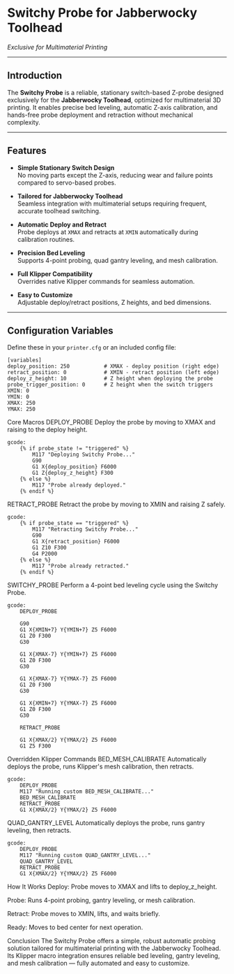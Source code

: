 # Switchy Probe for Jabberwocky Toolhead  
*Exclusive for Multimaterial Printing*

---

## Introduction

The **Switchy Probe** is a reliable, stationary switch-based Z-probe designed exclusively for the **Jabberwocky Toolhead**, optimized for multimaterial 3D printing. It enables precise bed leveling, automatic Z-axis calibration, and hands-free probe deployment and retraction without mechanical complexity.

---

## Features

- **Simple Stationary Switch Design**  
  No moving parts except the Z-axis, reducing wear and failure points compared to servo-based probes.

- **Tailored for Jabberwocky Toolhead**  
  Seamless integration with multimaterial setups requiring frequent, accurate toolhead switching.

- **Automatic Deploy and Retract**  
  Probe deploys at `XMAX` and retracts at `XMIN` automatically during calibration routines.

- **Precision Bed Leveling**  
  Supports 4-point probing, quad gantry leveling, and mesh calibration.

- **Full Klipper Compatibility**  
  Overrides native Klipper commands for seamless automation.

- **Easy to Customize**  
  Adjustable deploy/retract positions, Z heights, and bed dimensions.

---

## Configuration Variables

Define these in your `printer.cfg` or an included config file:

```
[variables]
deploy_position: 250           # XMAX - deploy position (right edge)
retract_position: 0            # XMIN - retract position (left edge)
deploy_z_height: 10            # Z height when deploying the probe
probe_trigger_position: 0      # Z height when the switch triggers
XMIN: 0
YMIN: 0
XMAX: 250
YMAX: 250
```
Core Macros
DEPLOY_PROBE
Deploy the probe by moving to XMAX and raising to the deploy height.

```[gcode_macro DEPLOY_PROBE]
gcode:
    {% if probe_state != "triggered" %}
        M117 "Deploying Switchy Probe..."
        G90
        G1 X{deploy_position} F6000
        G1 Z{deploy_z_height} F300
    {% else %}
        M117 "Probe already deployed."
    {% endif %}
```

RETRACT_PROBE
Retract the probe by moving to XMIN and raising Z safely. 
```[gcode_macro RETRACT_PROBE]
gcode:
    {% if probe_state == "triggered" %}
        M117 "Retracting Switchy Probe..."
        G90
        G1 X{retract_position} F6000
        G1 Z10 F300
        G4 P2000
    {% else %}
        M117 "Probe already retracted."
    {% endif %}
```

SWITCHY_PROBE
Perform a 4-point bed leveling cycle using the Switchy Probe.

```[gcode_macro SWITCHY_PROBE]
gcode:
    DEPLOY_PROBE

    G90
    G1 X{XMIN+7} Y{YMIN+7} Z5 F6000
    G1 Z0 F300
    G30

    G1 X{XMAX-7} Y{YMIN+7} Z5 F6000
    G1 Z0 F300
    G30

    G1 X{XMAX-7} Y{YMAX-7} Z5 F6000
    G1 Z0 F300
    G30

    G1 X{XMIN+7} Y{YMAX-7} Z5 F6000
    G1 Z0 F300
    G30

    RETRACT_PROBE

    G1 X{XMAX/2} Y{YMAX/2} Z5 F6000
    G1 Z5 F300
```

Overridden Klipper Commands
BED_MESH_CALIBRATE
Automatically deploys the probe, runs Klipper's mesh calibration, then retracts.
```[gcode_macro BED_MESH_CALIBRATE]
gcode:
    DEPLOY_PROBE
    M117 "Running custom BED_MESH_CALIBRATE..."
    BED_MESH_CALIBRATE
    RETRACT_PROBE
    G1 X{XMAX/2} Y{YMAX/2} Z5 F6000
```

QUAD_GANTRY_LEVEL
Automatically deploys the probe, runs gantry leveling, then retracts.
```[gcode_macro QUAD_GANTRY_LEVEL]
gcode:
    DEPLOY_PROBE
    M117 "Running custom QUAD_GANTRY_LEVEL..."
    QUAD_GANTRY_LEVEL
    RETRACT_PROBE
    G1 X{XMAX/2} Y{YMAX/2} Z5 F6000
```

How It Works
Deploy: Probe moves to XMAX and lifts to deploy_z_height.

Probe: Runs 4-point probing, gantry leveling, or mesh calibration.

Retract: Probe moves to XMIN, lifts, and waits briefly.

Ready: Moves to bed center for next operation.

Conclusion
The Switchy Probe offers a simple, robust automatic probing solution tailored for multimaterial printing with the Jabberwocky Toolhead. Its Klipper macro integration ensures reliable bed leveling, gantry leveling, and mesh calibration — fully automated and easy to customize.

